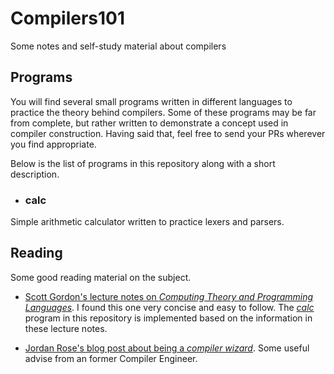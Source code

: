 # Compilers101
Some notes and self-study material about compilers

## Programs
You will find several small programs written in different languages to practice the theory behind compilers. Some of these programs may be far from complete, but rather written to demonstrate a concept used in compiler construction. Having said that, feel free to send your PRs wherever you find appropriate.

Below is the list of programs in this repository along with a short description.

* ### calc
Simple arithmetic calculator written to practice lexers and parsers.

## Reading
Some good reading material on the subject. 

* [Scott Gordon's lecture notes on _Computing Theory and Programming Languages_](https://athena.ecs.csus.edu/~gordonvs/135/resources/). I found this one very concise and easy to follow. The [_calc_](https://github.com/fnoyanisi/Compilers101/tree/master/calc) program in this repository is implemented based on the information in these lecture notes.

* [Jordan Rose's blog post about being a _compiler wizard_](http://belkadan.com/blog/2016/05/So-You-Want-To-Be-A-Compiler-Wizard/). Some useful advise from an former Compiler Engineer. 
